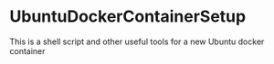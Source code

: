 # UbuntuDockerContainerSetup
This is a shell script and other useful tools for a new Ubuntu docker container
